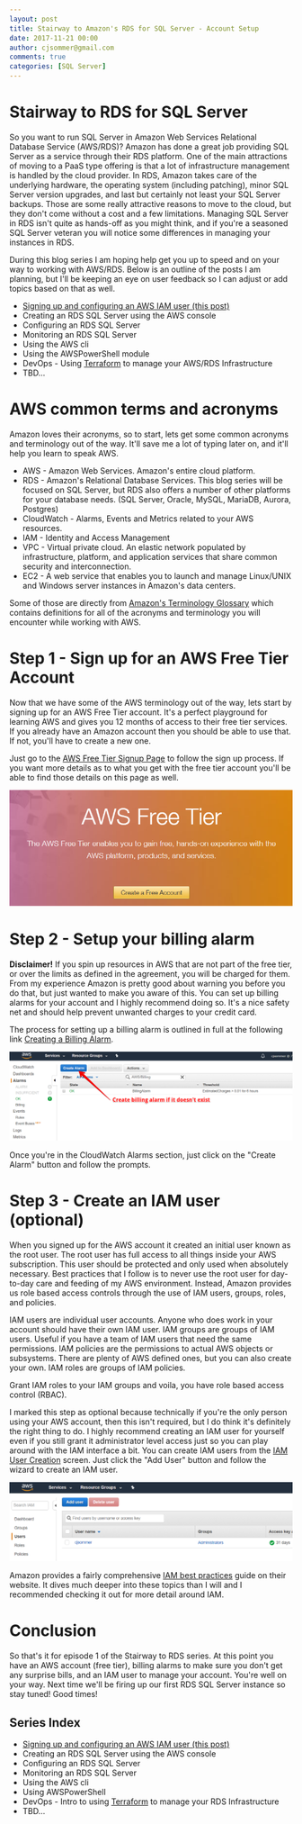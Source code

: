 ```yaml
---
layout: post
title: Stairway to Amazon's RDS for SQL Server - Account Setup
date: 2017-11-21 00:00
author: cjsommer@gmail.com
comments: true
categories: [SQL Server]
---
```

<!-- Image and URL references used in this post -->
[url_terraform]: https://www.terraform.io/
[url_aws_root]: https://aws.amazon.com/
[url_aws_billing_alarm]: http://docs.aws.amazon.com/awsaccountbilling/latest/aboutv2/free-tier-alarms.html
[img_aws_billing_alarm]: /img/2017/10/aws_billing_alarm.png
[url_aws_free_signup]: https://aws.amazon.com/free/
[img_aws_free_signup]: /img/2017/10/aws_free_signup.png
[url_aws_create_iam_user]: https://console.aws.amazon.com/iam/home#/users
[img_aws_create_iam_user]: /img/2017/10/aws_create_iam_user.png

<!-- Content -->
# Stairway to RDS for SQL Server
So you want to run SQL Server in Amazon Web Services Relational Database Service (AWS/RDS)? Amazon has done a great job providing SQL Server as a service through their RDS platform. One of the main attractions of moving to a PaaS type offering is that a lot of infrastructure management is handled by the cloud provider. In RDS, Amazon takes care of the underlying hardware, the operating system (including patching), minor SQL Server version upgrades, and last but certainly not least your SQL Server backups. Those are some really attractive reasons to move to the cloud, but they don't come without a cost and a few limitations. Managing SQL Server in RDS isn't quite as hands-off as you might think, and if you're a seasoned SQL Server veteran you will notice some differences in managing your instances in RDS.

During this blog series I am hoping help get you up to speed and on your way to working with AWS/RDS. Below is an outline of the posts I am planning, but I'll be keeping an eye on user feedback so I can adjust or add topics based on that as well. 

[url_stairway_rds_post_1]: /2017-11-21-stairway-to-rds-sqlserver-step1-account.html

- [Signing up and configuring an AWS IAM user (this post)][url_stairway_rds_post_1]
- Creating an RDS SQL Server using the AWS console
- Configuring an RDS SQL Server
- Monitoring an RDS SQL Server
- Using the AWS cli
- Using the AWSPowerShell module
- DevOps - Using [Terraform][url_terraform] to manage your AWS/RDS Infrastructure
- TBD...

# AWS common terms and acronyms
Amazon loves their acronyms, so to start, lets get some common acronyms and terminology out of the way. It'll save me a lot of typing later on, and it'll help you learn to speak AWS.

- AWS - Amazon Web Services. Amazon's entire cloud platform.
- RDS - Amazon's Relational Database Services. This blog series will be focused on SQL Server, but RDS also offers a number of other platforms for your database needs. (SQL Server, Oracle, MySQL, MariaDB, Aurora, Postgres)
- CloudWatch - Alarms, Events and Metrics related to your AWS resources.
- IAM - Identity and Access Management 
- VPC - Virtual private cloud. An elastic network populated by infrastructure, platform, and application services that share common security and interconnection.
- EC2 - A web service that enables you to launch and manage Linux/UNIX and Windows server instances in Amazon's data centers.

[url_aws_terminology]: http://docs.aws.amazon.com/general/latest/gr/glos-chap.html

Some of those are directly from [Amazon's Terminology Glossary][url_aws_terminology] which contains definitions for all of the acronyms and terminology you will encounter while working with AWS.

# Step 1 - Sign up for an AWS Free Tier Account
Now that we have some of the AWS terminology out of the way, lets start by signing up for an AWS Free Tier account. It's a perfect playground for learning AWS and gives you 12 months of access to their free tier services. If you already have an Amazon account then you should be able to use that. If not, you'll have to create a new one.

Just go to the [AWS Free Tier Signup Page][url_aws_free_signup] to follow the sign up process. If you want more details as to what you get with the free tier account you'll be able to find those details on this page as well.

[![AWS Signup Page][img_aws_free_signup]][url_aws_free_signup]

# Step 2 - Setup your billing alarm
**Disclaimer!** If you spin up resources in AWS that are not part of the free tier, or over the limits as defined in the agreement, you will be charged for them. From my experience Amazon is pretty good about warning you before you do that, but just wanted to make you aware of this. You can set up billing alarms for your account and I highly recommend doing so. It's a nice safety net and should help prevent unwanted charges to your credit card. 

The process for setting up a billing alarm is outlined in full at the following link [Creating a Billing Alarm][url_aws_billing_alarm].

[![Billing Alarm][img_aws_billing_alarm]][url_aws_billing_alarm]

Once you're in the CloudWatch Alarms section, just click on the "Create Alarm" button and follow the prompts.

# Step 3 - Create an IAM user (optional)
When you signed up for the AWS account it created an initial user known as the root user. The root user has full access to all things inside your AWS subscription. This user should be protected and only used when absolutely necessary. Best practices that I follow is to never use the root user for day-to-day care and feeding of my AWS environment. Instead, Amazon provides us role based access controls through the use of IAM users, groups, roles, and policies. 

IAM users are individual user accounts. Anyone who does work in your account should have their own IAM user. 
IAM groups are groups of IAM users. Useful if you have a team of IAM users that need the same permissions.
IAM policies are the permissions to actual AWS objects or subsystems. There are plenty of AWS defined ones, but you can also create your own.
IAM roles are groups of IAM policies. 

Grant IAM roles to your IAM groups and voila, you have role based access control (RBAC).

I marked this step as optional because technically if you're the only person using your AWS account, then this isn't required, but I do think it's definitely the right thing to do. I highly recommend creating an IAM user for yourself even if you still grant it administrator level access just so you can play around with the IAM interface a bit. You can create IAM users from the [IAM User Creation][url_aws_create_iam_user] screen. Just click the "Add User" button and follow the wizard to create an IAM user. 

[![IAM User Creation][img_aws_create_iam_user]][url_aws_create_iam_user]

[url_iam_best_practices]: http://docs.aws.amazon.com/IAM/latest/UserGuide/best-practices.html
Amazon provides a fairly comprehensive [IAM best practices][url_iam_best_practices] guide on their website. It dives much deeper into these topics than I will and I recommended checking it out for more detail around IAM.

# Conclusion
So that's it for episode 1 of the Stairway to RDS series. At this point you have an AWS account (free tier), billing alarms to make sure you don't get any surprise bills, and an IAM user to manage your account. You're well on your way. Next time we'll be firing up our first RDS SQL Server instance so stay tuned! Good times!

## Series Index
- [Signing up and configuring an AWS IAM user (this post)][url_stairway_rds_post_1]
- Creating an RDS SQL Server using the AWS console
- Configuring an RDS SQL Server
- Monitoring an RDS SQL Server
- Using the AWS cli
- Using AWSPowerShell
- DevOps - Intro to using [Terraform][url_terraform] to manage your RDS Infrastructure
- TBD...
